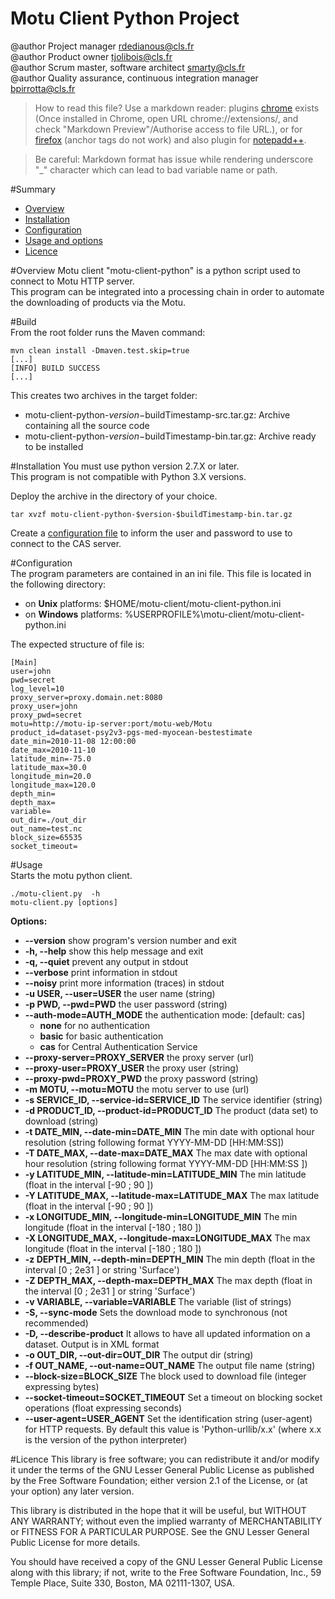 # Motu Client Python Project
@author Project manager <rdedianous@cls.fr>  
@author Product owner <tjolibois@cls.fr>  
@author Scrum master, software architect <smarty@cls.fr>  
@author Quality assurance, continuous integration manager <bpirrotta@cls.fr> 

>How to read this file? 
Use a markdown reader: 
plugins [chrome](https://chrome.google.com/webstore/detail/markdown-preview/jmchmkecamhbiokiopfpnfgbidieafmd?utm_source=chrome-app-launcher-info-dialog) exists (Once installed in Chrome, open URL chrome://extensions/, and check "Markdown Preview"/Authorise access to file URL.), 
or for [firefox](https://addons.mozilla.org/fr/firefox/addon/markdown-viewer/)  (anchor tags do not work)
and also plugin for [notepadd++](https://github.com/Edditoria/markdown_npp_zenburn).

>Be careful: Markdown format has issue while rendering underscore "\_" character which can lead to bad variable name or path.


#Summary
* [Overview](#Overview)
* [Installation](#Installation)
* [Configuration](#Configuration)
* [Usage and options](#Usage)
* [Licence](#Licence)


#<a name="Overview">Overview</a>
Motu client "motu-client-python" is a python script used to connect to Motu HTTP server.  
This program can be integrated into a processing chain in order to automate the downloading of products via the Motu.
  
  
#<a name="Build">Build</a>  
From the root folder runs the Maven command:
```
mvn clean install -Dmaven.test.skip=true
[...]
[INFO] BUILD SUCCESS
[...]
```  

This creates two archives in the target folder:

* motu-client-python-$version-$buildTimestamp-src.tar.gz: Archive containing all the source code
* motu-client-python-$version-$buildTimestamp-bin.tar.gz: Archive ready to be installed



#<a name="Installation">Installation</a> 
You must use python version 2.7.X or later.  
This program is not compatible with Python 3.X versions.  
  
Deploy the archive in the directory of your choice.  
```  
tar xvzf motu-client-python-$version-$buildTimestamp-bin.tar.gz
```  
Create a [configuration file](#Configuration) to inform the user and password to use to connect to the CAS server.   


#<a name="Configuration">Configuration</a>  
The program parameters are contained in an ini file. This file is located in the following directory:  

* on __Unix__ platforms: $HOME/motu-client/motu-client-python.ini
* on __Windows__ platforms: %USERPROFILE%\motu-client/motu-client-python.ini
  
The expected structure of file is:  
``` 
[Main]  
user=john  
pwd=secret  
log_level=10  
proxy_server=proxy.domain.net:8080  
proxy_user=john  
proxy_pwd=secret  
motu=http://motu-ip-server:port/motu-web/Motu
product_id=dataset-psy2v3-pgs-med-myocean-bestestimate  
date_min=2010-11-08 12:00:00  
date_max=2010-11-10  
latitude_min=-75.0  
latitude_max=30.0  
longitude_min=20.0  
longitude_max=120.0  
depth_min=  
depth_max=  
variable=  
out_dir=./out_dir  
out_name=test.nc  
block_size=65535  
socket_timeout=  
``` 


#<a name="Usage">Usage</a>  
Starts the motu python client.  

```  
./motu-client.py  -h  
motu-client.py [options]
```  

__Options:__  

* __--version__             show program's version number and exit  
* __-h, --help__            show this help message and exit  
* __-q, --quiet__           prevent any output in stdout  
* __--verbose__             print information in stdout  
* __--noisy__               print more information (traces) in stdout  
* __-u USER, --user=USER__  the user name (string)  
* __-p PWD, --pwd=PWD__     the user password (string)  
* __--auth-mode=AUTH_MODE__  the authentication mode: [default: cas]  
  * __none__ for no authentication
  * __basic__ for basic authentication
  * __cas__ for Central Authentication Service  
* __--proxy-server=PROXY_SERVER__ the proxy server (url)  
* __--proxy-user=PROXY_USER__ the proxy user (string)  
* __--proxy-pwd=PROXY_PWD__ the proxy password (string)  
* __-m MOTU, --motu=MOTU__  the motu server to use (url)  
* __-s SERVICE_ID, --service-id=SERVICE_ID__ The service identifier (string)  
* __-d PRODUCT_ID, --product-id=PRODUCT_ID__ The product (data set) to download (string)  
* __-t DATE_MIN, --date-min=DATE_MIN__ The min date with optional hour resolution (string following format YYYY-MM-DD [HH:MM:SS])  
* __-T DATE_MAX, --date-max=DATE_MAX__ The max date with optional hour resolution (string following format YYYY-MM-DD  [HH:MM:SS ])  
* __-y LATITUDE_MIN, --latitude-min=LATITUDE_MIN__ The min latitude (float in the interval  [-90 ; 90 ])  
* __-Y LATITUDE_MAX, --latitude-max=LATITUDE_MAX__ The max latitude (float in the interval  [-90 ; 90 ])  
* __-x LONGITUDE_MIN, --longitude-min=LONGITUDE_MIN__ The min longitude (float in the interval [-180 ; 180 ])  
* __-X LONGITUDE_MAX, --longitude-max=LONGITUDE_MAX__ The max longitude (float in the interval  [-180 ; 180 ])  
* __-z DEPTH_MIN, --depth-min=DEPTH_MIN__ The min depth (float in the interval  [0 ; 2e31 ] or string 'Surface')  
* __-Z DEPTH_MAX, --depth-max=DEPTH_MAX__ The max depth (float in the interval  [0 ; 2e31 ] or string 'Surface')  
* __-v VARIABLE, --variable=VARIABLE__ The variable (list of strings)  
* __-S, --sync-mode__ Sets the download mode to synchronous (not recommended)  
* __-D, --describe-product__ It allows to have all updated information on a dataset. Output is in XML format  
* __-o OUT_DIR, --out-dir=OUT_DIR__ The output dir (string)  
* __-f OUT_NAME, --out-name=OUT_NAME__ The output file name (string)  
* __--block-size=BLOCK_SIZE__ The block used to download file (integer expressing bytes)  
* __--socket-timeout=SOCKET_TIMEOUT__ Set a timeout on blocking socket operations (float expressing seconds)  
* __--user-agent=USER_AGENT__ Set the identification string (user-agent) for HTTP requests. By default this value is 'Python-urllib/x.x' (where x.x is the version of the python interpreter)  
  
  
  

#<a name="Licence">Licence</a> 
This library is free software; you can redistribute it and/or modify it under the terms of the GNU Lesser General Public License as published by the Free Software Foundation; either version 2.1 of the License, or (at your option) any later version.  
  
This library is distributed in the hope that it will be useful, but WITHOUT ANY WARRANTY; without even the implied warranty of MERCHANTABILITY or FITNESS FOR A PARTICULAR PURPOSE. See the GNU Lesser General Public License for more details.  
  
You should have received a copy of the GNU Lesser General Public License along with this library; if not, write to the Free Software Foundation, Inc., 59 Temple Place, Suite 330, Boston, MA 02111-1307, USA.  

